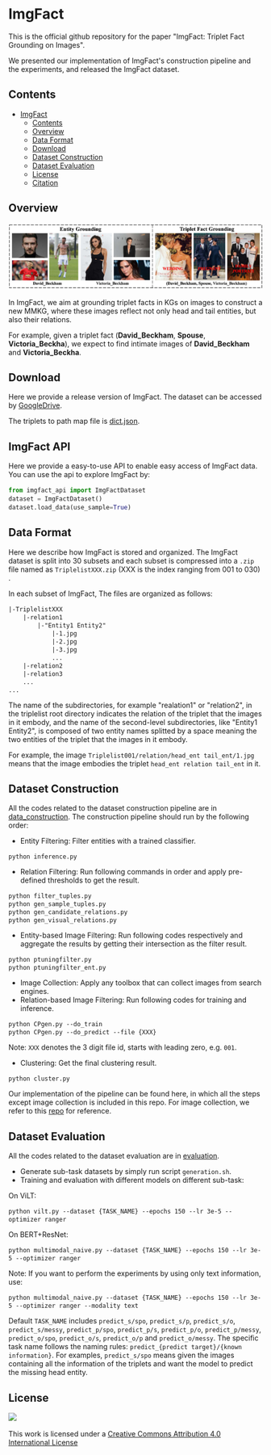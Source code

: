 # ImgFact

This is the official github repository for the paper "ImgFact: Triplet Fact Grounding on Images".

We presented our implementation of ImgFact's construction pipeline and the experiments, and released the ImgFact dataset.

## Contents

- [ImgFact](#imgfact)
  - [Contents](#contents)
  - [Overview](#overview)
  - [Data Format](#data-format)
  - [Download](#download)
  - [Dataset Construction](#dataset-construction)
  - [Dataset Evaluation](#dataset-evaluation)
  - [License](#license)
  - [Citation](#citation)

## Overview

<img src="imgs/motivation.jpg"/>


In ImgFact, we aim at grounding triplet facts in KGs on images to construct a new MMKG, where these images reflect not only head and tail entities, but also their relations.

For example, given a triplet fact (**David_Beckham**, **Spouse**, **Victoria_Beckha**), we expect to find intimate images of **David_Beckham** and **Victoria_Beckha**.

## Download

Here we provide a release version of ImgFact. The dataset can be accessed by [GoogleDrive](https://drive.google.com/drive/folders/17MWnf1hQFuOLJ-8iIe0w7Culhy2DJBzE?usp=sharing).

The triplets to path map file is [dict.json](https://github.com/kleinercubs/ImgFact/blob/main/dict.json).

## ImgFact API

Here we provide a easy-to-use API to enable easy access of ImgFact data. You can use the api to explore ImgFact by:

```python
from imgfact_api import ImgFactDataset
dataset = ImgFactDataset()
dataset.load_data(use_sample=True)
```

## Data Format

Here we describe how ImgFact is stored and organized. The ImgFact dataset is split into 30 subsets and each subset is compressed into a `.zip` file named as `TriplelistXXX.zip` (XXX is the index ranging from 001 to 030) .

In each subset of ImgFact, The files are organized as follows:

    |-TriplelistXXX
        |-relation1
            |-"Entity1 Entity2"
                |-1.jpg
                |-2.jpg
                |-3.jpg
                ...
        |-relation2
        |-relation3
        ...
    ...

The name of the subdirectories, for example "realation1" or "relation2", in the triplelist root directory indicates the relation of the triplet that the images in it embody, and the name of the second-level subdirectories, like "Entity1 Entity2", is composed of two entity names splitted by a space meaning the two entities of the triplet that the images in it embody.

For example, the image `Triplelist001/relation/head_ent tail_ent/1.jpg` means that the image embodies the triplet `head_ent relation tail_ent` in it.

## Dataset Construction

All the codes related to the dataset construction pipeline are in [data_construction](https://github.com/kleinercubs/ImgFact/tree/main/dataset_construction). The construction pipeline should run by the following order:

- Entity Filtering: Filter entities with a trained classifier.

```
python inference.py
```

- Relation Filtering: Run following commands in order and apply pre-defined thresholds to get the result.

```
python filter_tuples.py
python gen_sample_tuples.py
python gen_candidate_relations.py
python gen_visual_relations.py
```

- Entity-based Image Filtering: Run following codes respectively and aggregate the results by getting their intersection as the filter result.

```
python ptuningfilter.py
python ptuningfilter_ent.py
```

- Image Collection: Apply any toolbox that can collect images from search engines.
- Relation-based Image Filtering: Run following codes for training and inference.

```
python CPgen.py --do_train
python CPgen.py --do_predict --file {XXX}
```

Note: `XXX` denotes the 3 digit file id, starts with leading zero, e.g. `001`.

- Clustering: Get the final clustering result.

```
python cluster.py
```

Our implementation of the pipeline can be found here, in which all the steps except image collection is included in this repo. For image collection, we refer to this [repo]() for reference.

## Dataset Evaluation

All the codes related to the dataset evaluation are in [evaluation](https://github.com/kleinercubs/ImgFact/tree/main/evaluation).

- Generate sub-task datasets by simply run script `generation.sh`.
- Training and evaluation with different models on different sub-task:

On ViLT:

```
python vilt.py --dataset {TASK_NAME} --epochs 150 --lr 3e-5 --optimizer ranger
```

On BERT+ResNet:

```
python multimodal_naive.py --dataset {TASK_NAME} --epochs 150 --lr 3e-5 --optimizer ranger
```

Note: If you want to perform the experiments by using only text information, use:

```
python multimodal_naive.py --dataset {TASK_NAME} --epochs 150 --lr 3e-5 --optimizer ranger --modality text
```

Default `TASK_NAME` includes `predict_s/spo`, `predict_s/p`, `predict_s/o`, `predict_s/messy`, `predict_p/spo`, `predict_p/s`, `predict_p/o`, `predict_p/messy`, `predict_o/spo`, `predict_o/s`, `predict_o/p` and `predict_o/messy`. The specific task name follows the naming rules: `predict_{predict target}/{known information}`. For examples, `predict_s/spo` means given the images containing all the information of the triplets and want the model to predict the missing head entity. 

## License

[![](https://licensebuttons.net/l/by-nc/4.0/88x31.png)](https://creativecommons.org/licenses/by-nc/4.0/)

This work is licensed under a [Creative Commons Attribution 4.0 International License](https://creativecommons.org/licenses/by-nc/4.0/)

